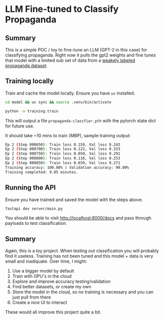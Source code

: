 # LLM Fine-tuned to Classify Propaganda

## Summary

This is a simple POC / toy to fine-tune an LLM (GPT-2 in this case) for classifying propaganda. Right now it pulls the gpt2 weights and fine tunes that model with a limited sub set of data from a [weakely labeled propaganda dataset](https://github.com/leereak/propaganda-detection/blob/master/data/tweets/tweets.tsv).

## Training locally

Train and cache the model locally. Ensure you have `uv` installed.

```bash
cd model && uv sync && source .venv/bin/activate
```

```bash
python -m training.train 
```

This will output a file `propaganda-classfier.pth` with the pytorch state dict for future use.

It should take ~10 mins to train (MBP), sample training output:

```bash
Ep 2 (Step 000650): Train loss 0.159, Val loss 0.243
Ep 2 (Step 000700): Train loss 0.122, Val loss 0.333
Ep 2 (Step 000750): Train loss 0.050, Val loss 0.291
Ep 2 (Step 000800): Train loss 0.116, Val loss 0.253
Ep 2 (Step 000850): Train loss 0.039, Val loss 0.271
Training accuracy: 100.00% | Validation accuracy: 90.00%
Training completed: 9.05 minutes.
```

## Running the API

Ensure you have trained and saved the model with the steps above.

```bash
fastapi dev server/main.py
```

You should be able to visit [http://localhost:8000/docs](http://localhost:8000/docs#/default/classify_classify__post) and pass through payloads to test classification.

## Summary

Again, this is a toy project. When testing out classification you will probably find it useless. Training has not been tuned and this model + data is very small and inadiquate. Over time, I might:

1. Use a bigger model by default 
2. Train with GPU's in the cloud
3. Explore and improve accuracy testing/validation
4. Find better datasets, or create my own
5. Store the model in the cloud, so no training is necessary and you can just pull from there
6. Create a nice UI to interact

These would all improve this project quite a bit. 

